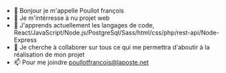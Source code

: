 - 👋 Bonjour je m'appelle Poullot françois
- 👀 Je m'intérresse à nu projet web
- 🌱 J'apprends actuellement les langages de code, React/JavaScript/Node.js/PostgreSql/Sass/html/css/php/rest-api/Node-Express
- 💞️ Je cherche à collaborer sur tous ce qui me permettra d'aboutir à la réalisation de mon projet
- 📫 Pour me joindre poullotfrancois@laposte.net

<!---
Poullot-dev/Poullot-dev is a ✨ special ✨ repository because its `README.md` (this file) appears on your GitHub profile.
You can click the Preview link to take a look at your changes.
--->
